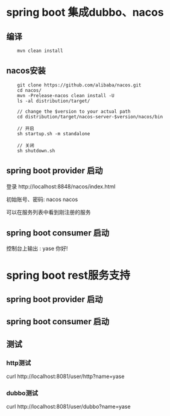 # spring boot 集成dubbo、nacos

## 编译
```
    mvn clean install
```
## nacos安装
```
    git clone https://github.com/alibaba/nacos.git
    cd nacos/
    mvn -Prelease-nacos clean install -U  
    ls -al distribution/target/
    
    // change the $version to your actual path
    cd distribution/target/nacos-server-$version/nacos/bin
    
    // 开启
    sh startup.sh -m standalone
    
    // 关闭
    sh shutdown.sh
```
## spring boot provider 启动

登录 http://localhost:8848/nacos/index.html  

初始账号、密码: nacos nacos

可以在服务列表中看到刚注册的服务

## spring boot consumer 启动
控制台上输出 : yase 你好!  

# spring boot rest服务支持
## spring boot provider 启动

## spring boot consumer 启动

## 测试
### http测试
curl http://localhost:8081/user/http?name=yase
### dubbo测试 
curl http://localhost:8081/user/dubbo?name=yase